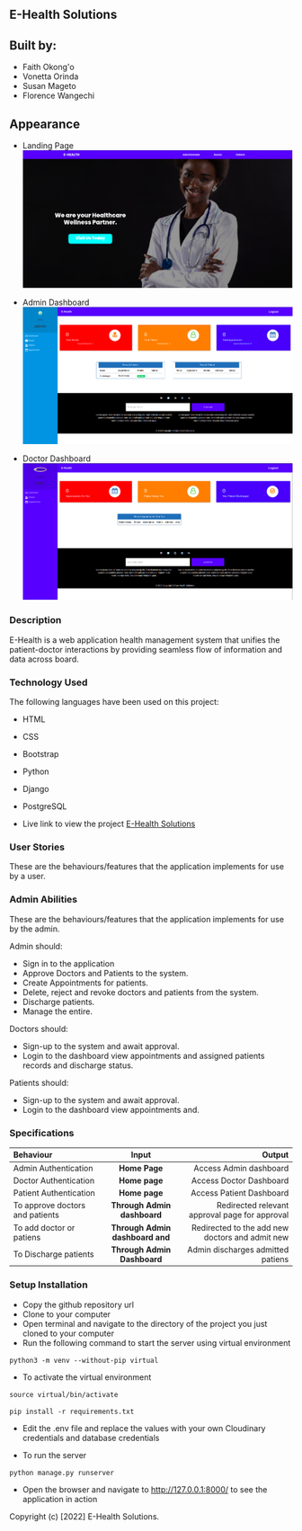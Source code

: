## E-Health Solutions

## Built by:
* Faith Okong'o
* Vonetta Orinda
* Susan Mageto
* Florence Wangechi

## Appearance

* Landing Page
![Homepage](/static/images/landingpage.png)

* Admin Dashboard
![Admin Dashboard](/static/images/admindash.png)

* Doctor Dashboard
![Admin Dashboard](/static/images/doctordash.png)



### Description
E-Health is a web application health management system that unifies the patient-doctor interactions by providing seamless flow of information and data across board.


### Technology Used

The following languages have been used on this project:

- HTML
- CSS
- Bootstrap
- Python
- Django
- PostgreSQL



- Live link to view the project <a target="_blank" href="https://ehealthsolutions.herokuapp.com/">E-Health Solutions</a>


### User Stories
These are the behaviours/features that the application implements for use by a user.
### Admin Abilities
These are the behaviours/features that the application implements for use by the admin.

Admin should:
* Sign in to the application
* Approve Doctors and Patients to the system.
* Create Appointments for patients.
* Delete, reject and revoke doctors and patients from the system.
* Discharge patients.
* Manage the entire.


Doctors should:
* Sign-up to the system and await approval.
* Login to the dashboard view appointments and assigned patients records and discharge status.

Patients should:
* Sign-up to the system and await approval.
* Login to the dashboard view appointments and.




### Specifications
| Behaviour | Input | Output |
| :---------------- | :---------------: | ------------------: |
| Admin Authentication | **Home Page** | Access Admin dashboard |
| Doctor Authentication| **Home page** | Access Doctor Dashboard |
| Patient Authentication| **Home page** | Access Patient Dashboard |
| To approve doctors and patients  | **Through Admin dashboard** | Redirected relevant approval page for approval |
| To add doctor or patiens | **Through Admin dashboard and** | Redirected to the add new doctors and admit new |
| To Discharge patients | **Through Admin Dashboard** | Admin discharges admitted patiens|


### Setup Installation

- Copy the github repository url
- Clone to your computer
- Open terminal and navigate to the directory of the project you just cloned to your computer
- Run the following command to start the server using virtual environment

```
python3 -m venv --without-pip virtual
```

- To activate the virtual environment

```
source virtual/bin/activate
```
```
pip install -r requirements.txt
```

- Edit the .env file and replace the values with your own Cloudinary credentials and database credentials

- To run the server

```
python manage.py runserver

```

- Open the browser and navigate to http://127.0.0.1:8000/ to see the application in action


Copyright (c) [2022] E-Health Solutions.

 

